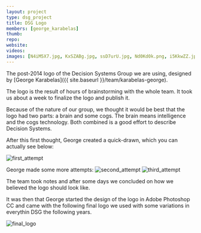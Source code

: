 ```yaml
---
layout: project
type: dsg_project
title: DSG Logo
members: [george_karabelas]
thumb:
repo:
website:
videos:
images: [N4iM5X7.jpg, KxSZABg.jpg, ssD7urU.jpg, Nd0Kd0k.png, i5KkwZZ.jpg, aQGuaxg.jpg, be2Z7T1.png, ReLQO10.jpg]
---
```

The post-2014 logo of the Decision Systems Group we are using, designed by
[George Karabelas]({{ site.baseurl }}/team/karabelas-george).

The logo is the result of hours of brainstorming with the whole team. It took
us about a week to finalize the logo and publish it.

Because of the nature of our group, we thought it would be best that the logo
had two parts: a brain and some cogs. The brain means intelligence and the
cogs technology. Both combined is a good effort to describe Decision Systems.

After this first thought, George created a quick-drawn, which you can actually
see below:

![first_attempt](http://i.imgur.com/N4iM5X7.jpg)

George made some more attempts:
![second_attempt](http://i.imgur.com/KxSZABg.jpg)
![third_attempt](http://i.imgur.com/ssD7urU.jpg)

The team took notes and after some days we concluded on how we believed the
logo should look like.

It was then that George started the design of the logo in Adobe Photoshop CC
and came with the following final logo we used with some variations in
everythin DSG the following years.

![final_logo](http://i.imgur.com/Nd0Kd0k.png)
